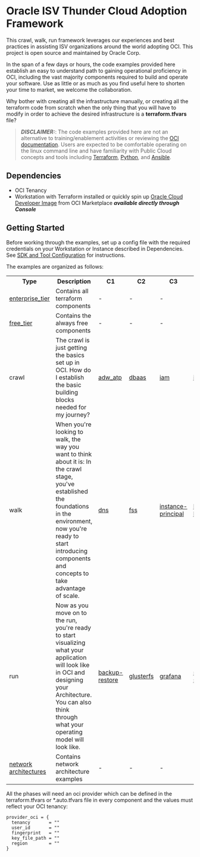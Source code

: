 # Oracle ISV Thunder Cloud Adoption Framework

This crawl, walk, run framework leverages our experiences and best practices in assisting
ISV organizations around the world adopting OCI. This project is open source and maintained by Oracle Corp. 

In the span of a few days or hours, the code examples provided here establish an easy to understand path to gaining operational proficiency in OCI, including the vast majority components required to build and operate your software. Use as little or as much as you find useful here to shorten your time to market, we welcome the collaboration.

Why bother with creating all the infrastructure manually, or creating all the terraform code from scratch when the only thing that you will have to modify in order to achieve the desired infrastructure is a **terraform.tfvars** file?

>***DISCLAIMER:***: The code examples provided here are not an alternative to training/enablement activities or reviewing the [OCI documentation](https://docs.cloud.oracle.com/iaas/Content/home.htm). Users are expected to be comfortable operating on the linux command line and have familiarity with Public Cloud concepts and tools including [Terraform](https://github.com/hashicorp/terraform), [Python](https://www.python.org/), and [Ansible](https://github.com/ansible/ansible).


## Dependencies

- OCI Tenancy
- Workstation with Terraform installed or quickly spin up [Oracle Cloud Developer Image](https://cloudmarketplace.oracle.com/marketplace/en_US/listing/54030984) from OCI Marketplace **_available directly through Console_**


## Getting Started

Before working through the examples, set up a config file with the required credentials on your Workstation or Instance described in Dependencies. See [SDK and Tool Configuration](https://docs.us-phoenix-1.oraclecloud.com/Content/API/Concepts/sdkconfig.htm) for instructions.

The examples are organized as follows:

<table>
  <tr>
    <th width="10">Type</th>
    <th width="200">Description</th>
    <th width="10">C1</th>
    <th width="10">C2</th>
    <th width="10">C3</th>
    <th width="10">C4</th>
    <th width="10">C5</th>
    <th width="10">C6</th>
    <th width="10">C7</th>
    <th width="10">C8</th>
  </tr>
  <tr>
    <td><a href=./examples/enterprise_tier/enterprise-tier.md>enterprise_tier</td>
    <td>Contains all terraform components</td>
    <td>-</td>
    <td>-</td>
    <td>-</td>
    <td>-</td>
    <td>-</td>
    <td>-</td>
    <td>-</td>
    <td>-</td>
  </tr>
  <tr>
    <td><a href=./examples/free_tier/free-tier.md>free_tier</td>
    <td>Contains the always free components</td>
    <td>-</td>
    <td>-</td>
    <td>-</td>
    <td>-</td>
    <td>-</td>
    <td>-</td>
    <td>-</td>
    <td>-</td>
  </tr>
  <tr>
    <td>crawl</td>
    <td>The crawl is just getting the basics set up in OCI. How do I establish the basic building blocks needed for my journey?</td>
    <td><a href=./examples/crawl/adw/adw.md>adw_atp</td>
    <td><a href=./examples/crawl/dbaas/dbaas.md>dbaas</td>
    <td><a href=./examples/crawl/iam/iam.md>iam</td>
    <td><a href=./examples/crawl/instances/compute.md>instances</td>
    <td><a href=./examples/crawl/network/network.md>network</td>
    <td>-</td>
    <td>-</td>
    <td>-</td>
  </tr>
  <tr>
    <td>walk</td>
    <td>When you're looking to walk, the way you want to think about it is: In the crawl stage, you've established the foundations in the environment, now you're ready to start introducing components and concepts to take advantage of scale.</td>
    <td><a href=./examples/walk/dns/dns.md>dns</td>
    <td><a href=./examples/walk/fss/fss.md>fss</td>
    <td><a href=./examples/walk/instance-principal/instance-principal.md>instance-principal</td>
    <td><a href=./examples/walk/load-balancer/load-balancer.md>load-balancer</td>
    <td><a href=./examples/walk/object-storage/object-storage.md>object-storage</td>
    <td>-</td>
    <td>-</td>
    <td>-</td>
  </tr>
  <tr>
    <td>run</td>
    <td>Now as you move on to the run, you're ready to start visualizing what your application will look like in OCI and designing your Architecture. You can also think through what your operating model will look like.</td>
    <td><a href=./examples/run/backup-restore/backup-restore.md>backup-restore</td>
    <td><a href=./examples/run/glusterfs/glusterfs.md>glusterfs</td>
    <td><a href=./examples/run/grafana/grafana.md>grafana</td>
    <td><a href=./examples/run/start-stop/start-stop.md>start-stop</td>
    <td><a href=./examples/run/asg/asg.md>asg</td>
    <td><a href=./examples/run/remote-peering/remote-peering.md>remote-peering</td>
    <td><a href=./examples/run/kms/kms.md>kms</td>
    <td><a href=./examples/run/waas/waas.md>waas</td>
  </tr>
  <tr>
    <td><a href=./examples/network_architectures/network-architectures.md>network architectures</td>
    <td>Contains network architecture examples</td>
    <td>-</td>
    <td>-</td>
    <td>-</td>
    <td>-</td>
    <td>-</td>
    <td>-</td>
    <td>-</td>
    <td>-</td>
  </tr>
</table>

All the phases will need an oci provider which can be defined in the terraform.tfvars or *.auto.tfvars file in every component and the values must reflect your OCI tenancy:
```
provider_oci = {
  tenancy       = ""
  user_id       = ""
  fingerprint   = ""
  key_file_path = ""
  region        = ""
}
```